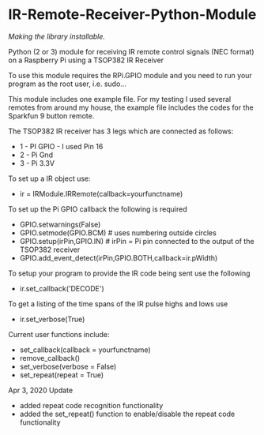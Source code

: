 # IR-Remote-Receiver-Python-Module

*Making the library installable.*

Python (2 or 3) module for receiving IR remote control signals (NEC format) on a Raspberry Pi 
using a TSOP382 IR Receiver

To use this module requires the RPi.GPIO module and you need to run your program as the root
 user,  i.e. sudo...

This module includes one example file. For my testing I used several remotes from around my 
house, the example file includes the codes for the Sparkfun 9 button remote.

The TSOP382 IR receiver has 3 legs which are connected as follows:
- 1 - PI GPIO - I used Pin 16
- 2 - Pi Gnd
- 3 - Pi 3.3V

To set up a IR object use:
- ir = IRModule.IRRemote(callback=yourfunctname)

To set up the Pi GPIO callback the following is required
- GPIO.setwarnings(False)
- GPIO.setmode(GPIO.BCM)      # uses numbering outside circles
- GPIO.setup(irPin,GPIO.IN)   # irPin = Pi pin connected to the output of the TSOP382 receiver
- GPIO.add_event_detect(irPin,GPIO.BOTH,callback=ir.pWidth)

To setup your program to provide the IR code being sent use the following
- ir.set_callback('DECODE')

To get a listing of the time spans of the IR pulse highs and lows use
- ir.set_verbose(True)

Current user functions include:
- set_callback(callback = yourfunctname)
- remove_callback()
- set_verbose(verbose = False)
- set_repeat(repeat = True)


Apr 3, 2020 Update
- added repeat code recognition functionality
- added the set_repeat() function to enable/disable the repeat code functionality


